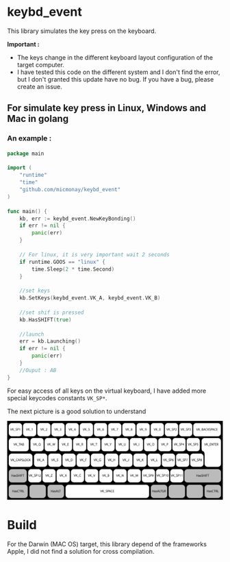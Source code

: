 # keybd_event
This library simulates the key press on the keyboard.

**Important :** 
- The keys change in the different keyboard layout configuration of the target computer.
- I have tested this code on the different system and I don't find the error, but I don't granted this update have no bug. If you have a bug, please create an issue.

## For simulate key press in Linux, Windows and Mac in golang


### An example :
```go
package main

import (
	"runtime"
	"time"
	"github.com/micmonay/keybd_event"
)

func main() {
	kb, err := keybd_event.NewKeyBonding()
	if err != nil {
		panic(err)
	}

	// For linux, it is very important wait 2 seconds
	if runtime.GOOS == "linux" {
		time.Sleep(2 * time.Second)
	}
	
	//set keys
	kb.SetKeys(keybd_event.VK_A, keybd_event.VK_B) 

	//set shif is pressed
	kb.HasSHIFT(true) 

	//launch
	err = kb.Launching() 
	if err != nil {
		panic(err)
	}
	//Ouput : AB
}
```

For easy access of all keys on the virtual keyboard, I have added more special keycodes constants `VK_SP*`. 

The next picture is a good solution to understand

![keyboard.png](./keyboard.png)

# Build
For the Darwin (MAC OS) target, this library depend of the frameworks Apple, I did not find a solution for cross compilation.
